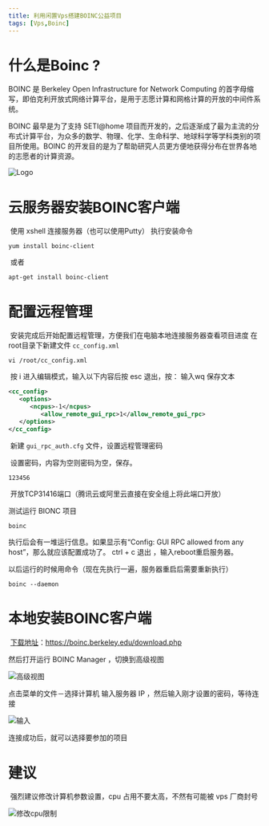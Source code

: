 ```yaml
---
title: 利用闲置Vps搭建BOINC公益项目
tags: [Vps,Boinc]
---
```


# 什么是Boinc ?

BOINC 是 Berkeley Open Infrastructure for Network Computing 的首字母缩写，即伯克利开放式网络计算平台，是用于志愿计算和网格计算的开放的中间件系统。

BOINC 最早是为了支持 SETI@home 项目而开发的，之后逐渐成了最为主流的分布式计算平台，为众多的数学、物理、化学、生命科学、地球科学等学科类别的项目所使用。BOINC 的开发目的是为了帮助研究人员更方便地获得分布在世界各地的志愿者的计算资源。

![Logo](https://yinli.me/wp-content/uploads/2020/03/2020032614262345-1024x428.png)

# 云服务器安装BOINC客户端

​	使用 xshell 连接服务器（也可以使用Putty） 执行安装命令

```shell
yum install boinc-client
```

​	或者

```shell
apt-get install boinc-client
```

# 配置远程管理

​	安装完成后开始配置远程管理，方便我们在电脑本地连接服务器查看项目进度 在root目录下新建文件 `cc_config.xml`

```shell
vi /root/cc_config.xml 
```

​	按 i 进入编辑模式，输入以下内容后按 esc 退出，按： 输入wq 保存文本

```xml
<cc_config>
   <options>
      <ncpus>-1</ncpus>
         <allow_remote_gui_rpc>1</allow_remote_gui_rpc>
   </options>
</cc_config>
```

​	新建 `gui_rpc_auth.cfg` 文件，设置远程管理密码

​	设置密码，内容为空则密码为空，保存。

```
123456
```

​	开放TCP31416端口（腾讯云或阿里云直接在安全组上将此端口开放）

测试运行 BIONC 项目

```shell
boinc
```

执行后会有一堆运行信息。如果显示有“Config: GUI RPC allowed from any host”，那么就应该配置成功了。 ctrl + c 退出 ，输入reboot重启服务器。

以后运行的时候用命令（现在先执行一遍，服务器重启后需要重新执行）

```shell
boinc --daemon
```

# 本地安装BOINC客户端

​	[下载地址](https://boinc.berkeley.edu/download.php)：https://boinc.berkeley.edu/download.php

然后打开运行 BOINC Manager ，切换到高级视图

![高级视图](https://www.yinli.me/wp-content/uploads/2020/03/2020032615184484.png)

点击菜单的文件－选择计算机 输入服务器 IP ，然后输入刚才设置的密码，等待连接

![输入](https://yinli.me/wp-content/uploads/2020/03/2020032615204230.png)

连接成功后，就可以选择要参加的项目

# 建议

​	强烈建议修改计算机参数设置，cpu 占用不要太高，不然有可能被 vps 厂商封号

![修改cpu限制](https://www.yinli.me/wp-content/uploads/2020/03/2020032615274714.png)





















